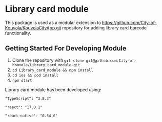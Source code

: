 # Library card module

This package is used as a modular extension to https://github.com/City-of-Kouvola/KouvolaCityApp.git repository for adding library card barcode functionality.

## Getting Started For Developing Module

1. Clone the repository with `git clone git@github.com:City-of-Kouvola/Library_card_module.git`
2. `cd Library_card_module && npm install`
3. `cd ios && pod install`
4. `npm start`

Library card module has been developed using:

`"TypeScript”: “3.8.3"`

`"react": "17.0.1"`

`"react-native": "0.64.0"`
